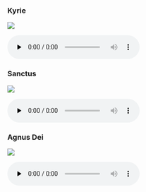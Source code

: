 ### Kyrie

![](./mass-iii-kyrie.jpg)

<audio src="https://storage.googleapis.com/kyriale/djc_03_kyrie_mp3_1.mp3" preload="none" controls="controls"></audio>

### Sanctus

![](./mass-iii-sanctus.jpg)

<audio src="https://storage.googleapis.com/kyriale/djc_03_sanctus_mp3_1.mp3" preload="none" controls="controls"></audio>

### Agnus Dei

![](./mass-iii-agnus.jpg)

<audio src="https://storage.googleapis.com/kyriale/djc_03_agnus_mp3_1.mp3" preload="none" controls="controls"></audio>
